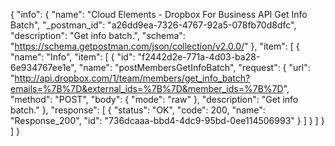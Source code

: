 {
  "info": {
    "name": "Cloud Elements - Dropbox For Business API Get Info Batch",
    "_postman_id": "a26dd9ea-7326-4767-92a5-078fb70d8dfc",
    "description": "Get info batch.",
    "schema": "https://schema.getpostman.com/json/collection/v2.0.0/"
  },
  "item": [
    {
      "name": "Info",
      "item": [
        {
          "id": "f2442d2e-771a-4d03-ba28-6e934767ee1e",
          "name": "postMembersGetInfoBatch",
          "request": {
            "url": "http://api.dropbox.com/1/team/members/get_info_batch?emails=%7B%7D&external_ids=%7B%7D&member_ids=%7B%7D",
            "method": "POST",
            "body": {
              "mode": "raw"
            },
            "description": "Get info batch."
          },
          "response": [
            {
              "status": "OK",
              "code": 200,
              "name": "Response_200",
              "id": "736dcaaa-bbd4-4dc9-95bd-0ee114506993"
            }
          ]
        }
      ]
    }
  ]
}